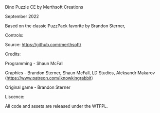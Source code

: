 Dino Puzzle CE by Merthsoft Creations

September 2022

Based on the classic PuzzPack favorite by Brandon Sterner, 

Controls:


Source:
https://github.com/merthsoft/

Credits:

Programming - Shaun McFall

Graphics -  Brandon Sterner, Shaun McFall, LD Studios, Aleksandr Makarov (https://www.patreon.com/iknowkingrabbit)

Original game - Brandon Sterner


Liscence:

All code and assets are released under the WTFPL.